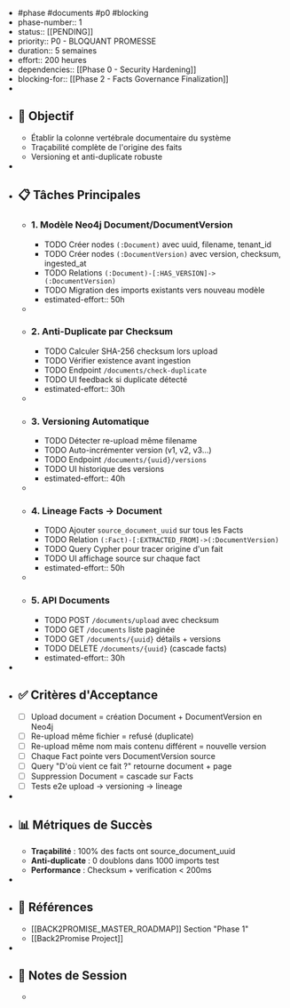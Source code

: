 - #phase #documents #p0 #blocking
- phase-number:: 1
- status:: [[PENDING]]
- priority:: P0 - BLOQUANT PROMESSE
- duration:: 5 semaines
- effort:: 200 heures
- dependencies:: [[Phase 0 - Security Hardening]]
- blocking-for:: [[Phase 2 - Facts Governance Finalization]]
-
- ## 🎯 Objectif
	- Établir la colonne vertébrale documentaire du système
	- Traçabilité complète de l'origine des faits
	- Versioning et anti-duplicate robuste
-
- ## 📋 Tâches Principales
	- ### 1. Modèle Neo4j Document/DocumentVersion
		- TODO Créer nodes `(:Document)` avec uuid, filename, tenant_id
		- TODO Créer nodes `(:DocumentVersion)` avec version, checksum, ingested_at
		- TODO Relations `(:Document)-[:HAS_VERSION]->(:DocumentVersion)`
		- TODO Migration des imports existants vers nouveau modèle
		- estimated-effort:: 50h
	-
	- ### 2. Anti-Duplicate par Checksum
		- TODO Calculer SHA-256 checksum lors upload
		- TODO Vérifier existence avant ingestion
		- TODO Endpoint `/documents/check-duplicate`
		- TODO UI feedback si duplicate détecté
		- estimated-effort:: 30h
	-
	- ### 3. Versioning Automatique
		- TODO Détecter re-upload même filename
		- TODO Auto-incrémenter version (v1, v2, v3...)
		- TODO Endpoint `/documents/{uuid}/versions`
		- TODO UI historique des versions
		- estimated-effort:: 40h
	-
	- ### 4. Lineage Facts → Document
		- TODO Ajouter `source_document_uuid` sur tous les Facts
		- TODO Relation `(:Fact)-[:EXTRACTED_FROM]->(:DocumentVersion)`
		- TODO Query Cypher pour tracer origine d'un fait
		- TODO UI affichage source sur chaque fact
		- estimated-effort:: 50h
	-
	- ### 5. API Documents
		- TODO POST `/documents/upload` avec checksum
		- TODO GET `/documents` liste paginée
		- TODO GET `/documents/{uuid}` détails + versions
		- TODO DELETE `/documents/{uuid}` (cascade facts)
		- estimated-effort:: 30h
-
- ## ✅ Critères d'Acceptance
	- [ ] Upload document = création Document + DocumentVersion en Neo4j
	- [ ] Re-upload même fichier = refusé (duplicate)
	- [ ] Re-upload même nom mais contenu différent = nouvelle version
	- [ ] Chaque Fact pointe vers DocumentVersion source
	- [ ] Query "D'où vient ce fait ?" retourne document + page
	- [ ] Suppression Document = cascade sur Facts
	- [ ] Tests e2e upload → versioning → lineage
-
- ## 📊 Métriques de Succès
	- **Traçabilité** : 100% des facts ont source_document_uuid
	- **Anti-duplicate** : 0 doublons dans 1000 imports test
	- **Performance** : Checksum + verification < 200ms
-
- ## 🔗 Références
	- [[BACK2PROMISE_MASTER_ROADMAP]] Section "Phase 1"
	- [[Back2Promise Project]]
-
- ## 📝 Notes de Session
	-
